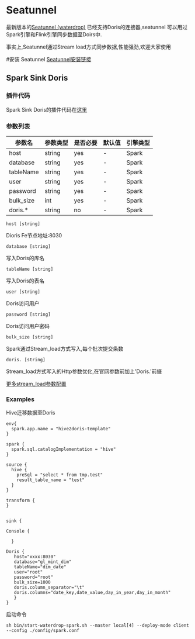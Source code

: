 <!--
Licensed to the Apache Software Foundation (ASF) under one
or more contributor license agreements.  See the NOTICE file
distributed with this work for additional information
regarding copyright ownership.  The ASF licenses this file
to you under the Apache License, Version 2.0 (the
"License"); you may not use this file except in compliance
with the License.  You may obtain a copy of the License at

  http://www.apache.org/licenses/LICENSE-2.0

Unless required by applicable law or agreed to in writing,
software distributed under the License is distributed on an
"AS IS" BASIS, WITHOUT WARRANTIES OR CONDITIONS OF ANY
KIND, either express or implied.  See the License for the
specific language governing permissions and limitations
under the License.
-->

# Seatunnel
最新版本的[Seatunnel (waterdrop)](https://interestinglab.github.io/seatunnel-docs/#/) 已经支持Doris的连接器,seatunnel 可以用过Spark引擎和Flink引擎同步数据至Doirs中.

事实上,Seatunnel通过Stream load方式同步数据,性能强劲,欢迎大家使用

#安装 Seatunnel
[Seatunnel安装链接](https://interestinglab.github.io/seatunnel-docs/#/zh-cn/v2/flink/installation)

## Spark Sink Doris

### 插件代码
Spark Sink Doris的插件代码在[这里](https://github.com/InterestingLab/seatunnel/tree/dev/seatunnel-connectors/plugin-spark-sink-doris)
### 参数列表
| 参数名 | 参数类型 | 是否必要 | 默认值 | 引擎类型 |
| --- | --- | --- | --- | --- |
| host | string | yes | - | Spark |
| database | string | yes | - | Spark |
| tableName	 | string | yes | - | Spark |
| user	 | string | yes | - | Spark |
| password	 | string | yes | - | Spark |
| bulk_size	 | int | yes | - | Spark |
| doris.*	 | string | no | - | Spark |

`host [string]`

Dioris Fe节点地址:8030

`database [string]`

写入Doris的库名

`tableName [string]`

写入Doris的表名

`user [string]`

Doris访问用户

`password [string]`

Doris访问用户密码

`bulk_size [string]`

Spark通过Stream_load方式写入,每个批次提交条数

`doris. [string]`

Stream_load方式写入的Http参数优化,在官网参数前加上'Doris.'前缀

[更多stream_load参数配置](https://doris.apache.org/master/zh-CN/administrator-guide/load-data/stream-load-manual.html)

### Examples
Hive迁移数据至Doris
```
env{
  spark.app.name = "hive2doris-template"
}

spark {
  spark.sql.catalogImplementation = "hive"
}

source {
  hive {
    preSql = "select * from tmp.test"
    result_table_name = "test"
  }
}

transform {
}


sink {

Console {

  }

Doris {
   host="xxxx:8030"
   database="gl_mint_dim"
   tableName="dim_date"
   user="root"
   password="root"
   bulk_size=1000
   doris.column_separator="\t"
   doris.columns="date_key,date_value,day_in_year,day_in_month"
   }
}
```
启动命令
```
sh bin/start-waterdrop-spark.sh --master local[4] --deploy-mode client --config ./config/spark.conf
```